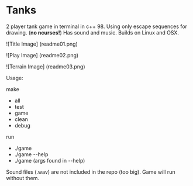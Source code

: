 # Tanks
2 player tank game in terminal in c++ 98. Using only escape sequences for drawing. (**no ncurses!**) Has sound and music.
Builds on Linux and OSX.

![Title Image]
(readme01.png)

![Play Image]
(readme02.png)

![Terrain Image]
(readme03.png)

Usage:

make
  - all
  - test
  - game
  - clean
  - debug

run
  -  ./game
  - ./game --help
  - ./game (args found in --help)

Sound files (.wav) are not included in the repo (too big). Game will run without them.
